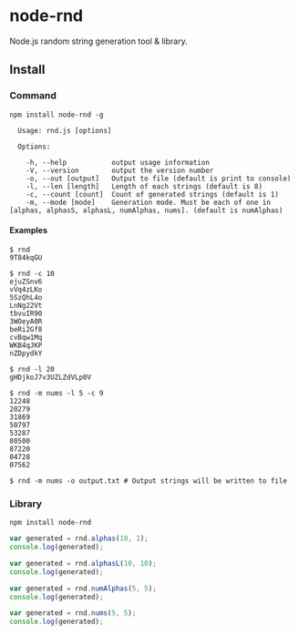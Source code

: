 node-rnd
========

Node.js random string generation tool & library.

## Install

### Command

	npm install node-rnd -g

	  Usage: rnd.js [options]

	  Options:

	    -h, --help           output usage information
	    -V, --version        output the version number
	    -o, --out [output]   Output to file (default is print to console)
	    -l, --len [length]   Length of each strings (default is 8)
	    -c, --count [count]  Count of generated strings (default is 1)
	    -m, --mode [mode]    Generation mode. Must be each of one in [alphas, alphasS, alphasL, numAlphas, nums]. (default is numAlphas)

#### Examples

	$ rnd
	9T84kqGU

	$ rnd -c 10
	ejuZSnv6
	vVq4zLKo
	5SzQhL4o
	LnNg22Vt
	tbvuIR90
	3WOeyA0R
	beRi2Gf8
	cvBqw1Mq
	WKB4qJKP
	nZDpydkY

	$ rnd -l 20
	gHDjkoJ7v3UZLZdVLp0V

	$ rnd -m nums -l 5 -c 9
	12248
	20279
	31869
	50797
	53287
	80500
	87220
	04728
	07562

	$ rnd -m nums -o output.txt # Output strings will be written to file

### Library


	npm install node-rnd

```JavaScript
var generated = rnd.alphas(10, 1);
console.log(generated);

var generated = rnd.alphasL(10, 10);
console.log(generated);

var generated = rnd.numAlphas(5, 5);
console.log(generated);

var generated = rnd.nums(5, 5);
console.log(generated);
```